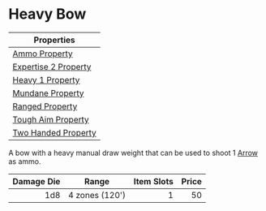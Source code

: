 # Heavy Bow

| Properties                                                                 |
| -------------------------------------------------------------------------- |
| [Ammo Property](../../Weapon%20Properties/Ammo%20Property.md)                 |
| [Expertise 2 Property](../../Weapon%20Properties/Expertise%20X%20Property.md) |
| [Heavy 1 Property](../../Weapon%20Properties/Heavy%20X%20Property.md)         |
| [Mundane Property](../../Material%20Properties/Mundane%20Property.md)   |
| [Ranged Property](../../Weapon%20Properties/Ranged%20Property.md)             |
| [Tough Aim Property](../../Weapon%20Properties/Tough%20Aim%20Property.md)     |
| [Two Handed Property](../../Weapon%20Properties/Two%20Handed%20Property.md)   |

A bow with a heavy manual draw weight that can be used to shoot 1 [Arrow](../Ammo/Arrow.md) as ammo.

| Damage Die | Range          | Item Slots | Price |
| ---------: | -------------- | ---------: | ----: |
|        1d8 | 4 zones (120') |          1 |    50 |
